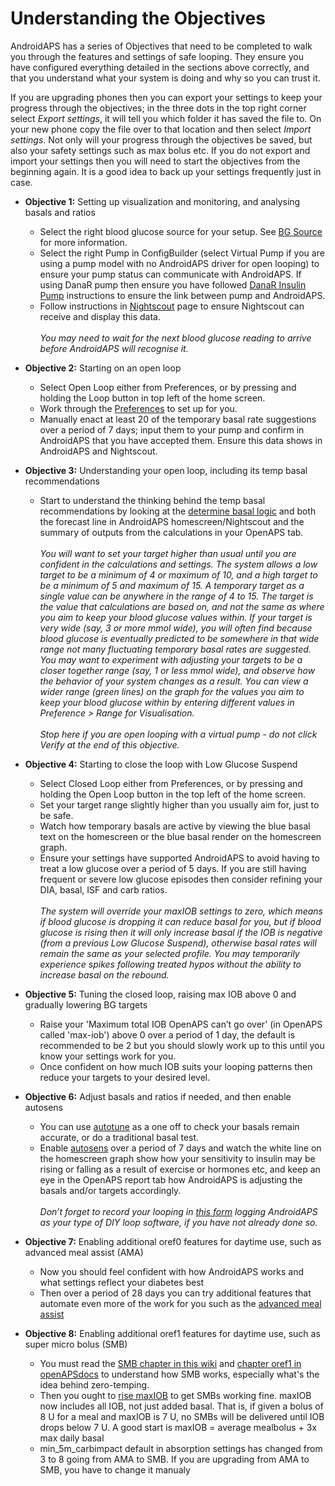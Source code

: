 # Understanding the Objectives

AndroidAPS has a series of Objectives that need to be completed to walk you through the features and settings of safe looping.  They ensure you have configured everything detailed in the sections above correctly, and that you understand what your system is doing and why so you can trust it.

If you are upgrading phones then you can export your settings to keep your progress through the objectives; in the three dots in the top right corner select _Export settings_, it will tell you which folder it has saved the file to.  On your new phone copy the file over to that location and then select _Import settings_.  Not only will your progress through the objectives be saved, but also your safety settings such as max bolus etc.  If you do not export and import your settings then you will need to start the objectives from the beginning again.  It is a good idea to back up your settings frequently just in case.
 
* **Objective 1:** Setting up visualization and monitoring, and analysing basals and ratios
  * Select the right blood glucose source for your setup.  See [BG Source](../Configration/BG-Source.md) for more information.
  * Select the right Pump in ConfigBuilder (select Virtual Pump if you are using a pump model with no AndroidAPS driver for open looping) to ensure your pump status can communicate with AndroidAPS.  If using DanaR pump then ensure you have followed [DanaR Insulin Pump](../Confguration/DanaR-Insulin-Pump.md) instructions to ensure the link between pump and AndroidAPS.
  * Follow instructions in [Nightscout](../Installing-AndroidAPS/Nightscout.md) page to ensure Nightscout can receive and display this data.
<br><br>_You may need to wait for the next blood glucose reading to arrive before AndroidAPS will recognise it._
 
* **Objective 2:** Starting on an open loop
  * Select Open Loop either from Preferences, or by pressing and holding the Loop button in top left of the home screen.
  * Work through the [Preferences](../Configuration/Preferences.md) to set up for you.
  * Manually enact at least 20 of the temporary basal rate suggestions over a period of 7 days; input them to your pump and confirm in AndroidAPS that you have accepted them.  Ensure this data shows in AndroidAPS and Nightscout.
 
* **Objective 3:** Understanding your open loop, including its temp basal recommendations
  * Start to understand the thinking behind the temp basal recommendations by looking at the [determine basal logic](https://openaps.readthedocs.io/en/latest/docs/While%20You%20Wait%20For%20Gear/Understand-determine-basal.html) and both the forecast line in AndroidAPS homescreen/Nightscout and the summary of outputs from the calculations in your OpenAPS tab.
  <br><br>_You will want to set your target higher than usual until you are confident in the calculations and settings.  The system allows a low target to be a minimum of 4 or maximum of 10, and a high target to be a minimum of 5 and maximum of 15.  A temporary target as a single value can be anywhere in the range of 4 to 15.  The target is the value that calculations are based on, and not the same as where you aim to keep your blood glucose values within.  If your target is very wide (say, 3 or more mmol wide), you will often find because blood glucose is eventually predicted to be somewhere in that wide range not many fluctuating temporary basal rates are suggested. You may want to experiment with adjusting your targets to be a closer together range (say, 1 or less mmol wide), and observe how the behavior of your system changes as a result.  You can view a wider range (green lines) on the graph for the values you aim to keep your blood glucose within by entering different values in Preference > Range for Visualisation._
  <br><br>_Stop here if you are open looping with a virtual pump - do not click Verify at the end of this objective._

* **Objective 4:** Starting to close the loop with Low Glucose Suspend
  * Select Closed Loop either from Preferences, or by pressing and holding the Open Loop button in the top left of the home screen.
  * Set your target range slightly higher than you usually aim for, just to be safe.
  * Watch  how temporary basals are active by viewing the blue basal text on the homescreen or the blue basal render on the homescreen graph.
  * Ensure your settings have supported AndroidAPS to avoid having to treat a low glucose over a period of 5 days.  If you are still having frequent or severe low glucose episodes then consider refining your DIA, basal, ISF and carb ratios.
<br><br>_The system will override your maxIOB settings to zero, which means if blood glucose is dropping it can reduce basal for you, but if blood glucose is rising then it will only increase basal if the IOB is negative (from a previous Low Glucose Suspend), otherwise basal rates will remain the same as your selected profile.  You may temporarily experience spikes following treated hypos without the ability to increase basal on the rebound._
 
* **Objective 5:** Tuning the closed loop, raising max IOB above 0 and gradually lowering BG targets
  * Raise your 'Maximum total IOB OpenAPS can’t go over' (in OpenAPS called 'max-iob') above 0 over a period of 1 day, the default is recommended to be 2 but you should slowly work up to this until you know your settings work for you.
  * Once confident on how much IOB suits your looping patterns then reduce your targets to your desired level.
 
* **Objective 6:** Adjust basals and ratios if needed, and then enable autosens
  * You can use [autotune](https://openaps.readthedocs.io/en/latest/docs/Customize-Iterate/autotune.html) as a one off to check your basals remain accurate, or do a traditional basal test.
  * Enable [autosens](../Usage/Open-APS-features.md) over a period of 7 days and watch the white line on the homescreen graph show how your sensitivity to insulin may be rising or falling as a result of exercise or hormones etc, and keep an eye in the OpenAPS report tab how AndroidAPS is adjusting the basals and/or targets accordingly.
<br><br>_Don’t forget to record your looping in [this form](http://bit.ly/nowlooping) logging AndroidAPS as your type of DIY loop software, if you have not already done so._
 
* **Objective 7:** Enabling additional oref0 features for daytime use, such as advanced meal assist (AMA)
  * Now you should feel confident with how AndroidAPS works and what settings reflect your diabetes best
  * Then over a period of 28 days you can try additional features that automate even more of the work for you such as the [advanced meal assist](../Usage/Open-APS-features.md#advanced-meal-assist-ama)

* **Objective 8:** Enabling additional oref1 features for daytime use, such as super micro bolus (SMB)
  * You must read the  [SMB chapter in this wiki](../Usage/Open-APS-features.html#super-micro-bolus-smb) and [chapter oref1 in openAPSdocs](https://openaps.readthedocs.io/en/latest/docs/Customize-Iterate/oref1.html) to understand how SMB works, especially what's the idea behind zero-temping.
  * Then you ought to [rise maxIOB](../Usage/Open-APS-features.md#maximum-total-iob-openaps-cant-go-over-openaps-max-iob) to get SMBs working fine. maxIOB now includes all IOB, not just added basal. That is, if given a bolus of 8 U for a meal and maxIOB is 7 U, no SMBs will be delivered until IOB drops below 7 U. A good start is maxIOB = average mealbolus + 3x max daily basal
  * min_5m_carbimpact default in absorption settings has changed from 3 to 8 going from AMA to SMB. If you are upgrading from AMA to SMB, you have to change it manualy
